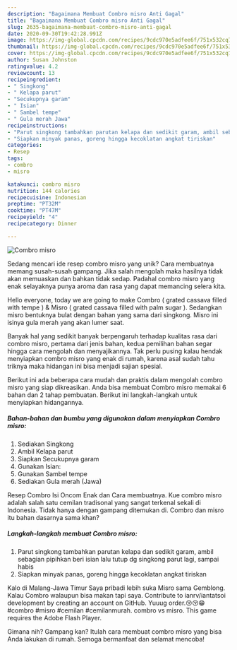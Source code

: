 ```yaml
---
description: "Bagaimana Membuat Combro misro Anti Gagal"
title: "Bagaimana Membuat Combro misro Anti Gagal"
slug: 2635-bagaimana-membuat-combro-misro-anti-gagal
date: 2020-09-30T19:42:28.991Z
image: https://img-global.cpcdn.com/recipes/9cdc970e5adfee6f/751x532cq70/combro-misro-foto-resep-utama.jpg
thumbnail: https://img-global.cpcdn.com/recipes/9cdc970e5adfee6f/751x532cq70/combro-misro-foto-resep-utama.jpg
cover: https://img-global.cpcdn.com/recipes/9cdc970e5adfee6f/751x532cq70/combro-misro-foto-resep-utama.jpg
author: Susan Johnston
ratingvalue: 4.2
reviewcount: 13
recipeingredient:
- " Singkong"
- " Kelapa parut"
- "Secukupnya garam"
- " Isian"
- " Sambel tempe"
- " Gula merah Jawa"
recipeinstructions:
- "Parut singkong tambahkan parutan kelapa dan sedikit garam, ambil sebagian pipihkan beri isian lalu tutup dg singkong parut lagi, sampai habis"
- "Siapkan minyak panas, goreng hingga kecoklatan angkat tiriskan"
categories:
- Resep
tags:
- combro
- misro

katakunci: combro misro 
nutrition: 144 calories
recipecuisine: Indonesian
preptime: "PT32M"
cooktime: "PT47M"
recipeyield: "4"
recipecategory: Dinner

---
```



![Combro misro](https://img-global.cpcdn.com/recipes/9cdc970e5adfee6f/751x532cq70/combro-misro-foto-resep-utama.jpg)

Sedang mencari ide resep combro misro yang unik? Cara membuatnya memang susah-susah gampang. Jika salah mengolah maka hasilnya tidak akan memuaskan dan bahkan tidak sedap. Padahal combro misro yang enak selayaknya punya aroma dan rasa yang dapat memancing selera kita.

Hello everyone, today we are going to make Combro ( grated cassava filled with tempe ) &amp; Misro ( grated cassava filled with palm sugar ). Sedangkan misro bentuknya bulat dengan bahan yang sama dari singkong. Misro ini isinya gula merah yang akan lumer saat.

Banyak hal yang sedikit banyak berpengaruh terhadap kualitas rasa dari combro misro, pertama dari jenis bahan, kedua pemilihan bahan segar hingga cara mengolah dan menyajikannya. Tak perlu pusing kalau hendak menyiapkan combro misro yang enak di rumah, karena asal sudah tahu triknya maka hidangan ini bisa menjadi sajian spesial.


Berikut ini ada beberapa cara mudah dan praktis dalam mengolah combro misro yang siap dikreasikan. Anda bisa membuat Combro misro memakai 6 bahan dan 2 tahap pembuatan. Berikut ini langkah-langkah untuk menyiapkan hidangannya.

<!--inarticleads1-->

##### Bahan-bahan dan bumbu yang digunakan dalam menyiapkan Combro misro:

1. Sediakan  Singkong
1. Ambil  Kelapa parut
1. Siapkan Secukupnya garam
1. Gunakan  Isian:
1. Gunakan  Sambel tempe
1. Sediakan  Gula merah (Jawa)


Resep Combro Isi Oncom Enak dan Cara membuatnya. Kue combro misro adalah salah satu cemilan tradisonal yang sangat terkenal sekali di Indonesia. Tidak hanya dengan gampang ditemukan di. Combro dan misro itu bahan dasarnya sama khan? 

<!--inarticleads2-->

##### Langkah-langkah membuat Combro misro:

1. Parut singkong tambahkan parutan kelapa dan sedikit garam, ambil sebagian pipihkan beri isian lalu tutup dg singkong parut lagi, sampai habis
1. Siapkan minyak panas, goreng hingga kecoklatan angkat tiriskan


Kalo di Malang-Jawa Timur Saya pribadi lebih suka Misro sama Gemblong. Kalau Combro walaupun bisa makan tapi saya. Contribute to ianrv/iantatsoi development by creating an account on GitHub. Yuuug order.😚😚😁#combro #misro #cemilan #cemilanmurah. combro vs misro. This game requires the Adobe Flash Player. 

Gimana nih? Gampang kan? Itulah cara membuat combro misro yang bisa Anda lakukan di rumah. Semoga bermanfaat dan selamat mencoba!

